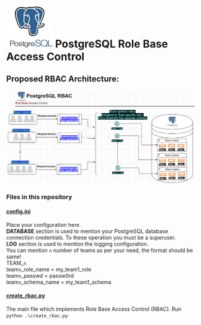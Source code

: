 #  ![pg.png](images%2Fpg.png) PostgreSQL **R**ole **B**ase **A**ccess **C**ontrol
## Proposed RBAC Architecture:
![postgresql_rbac_architecture.png](images%2Fpostgresql_rbac_architecture.png)
### Files in this repository
#### [config.ini](config%2Fconfig.ini)
Place your configuration here. <br>
**DATABASE** section is used to mention your PostgreSQL database connection credentials.
To these operation you must be a superuser.
<br>
**LOG** section is used to mention the logging configuration.<br>
You can mention `n`  number of teams as per your need, the format should be same!<br>
TEAM_`n` <br>
team`n`_role_name = my_team1_role <br>
team`n`_passwd = passw0rd <br>
team`n`_schema_name = my_team1_schema <br>

#### [create_rbac.py](create_rbac.py)
The main file which implements Role Base Access Control (RBAC). Run `python .\create_rbac.py`
